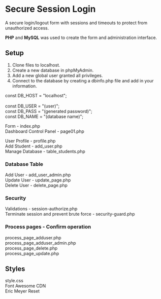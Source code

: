 # Secure Session Login

<p> A secure login/logout form with sessions and timeouts to protect from unauthorized access.

<b>PHP</b> and <b>MySQL</b> was used to create the form and administration interface.</p>

## Setup

1. Clone files to localhost.<br>
2. Create a new database in phpMyAdmin.<br>
2. Add a new global user granted all privileges.<br>
3. Connect to the database by creating a dbinfo.php file and add in your information.

const DB_HOST = "localhost";<br>			
const DB_USER = "(user)";<br>
const DB_PASS = "(generated password)";<br>
const DB_NAME = "(database name)";	

Form - index.php<br>
Dashboard Control Panel - page01.php

User Profile - profile.php<br>
Add Student - add_user.php<br>
Manage Database - table_students.php

### Database Table

Add User - add_user_admin.php<br>
Update User - update_page.php<br>
Delete User - delete_page.php

### Security

Validations - session-authorize.php<br>
Terminate session and prevent brute force - security-guard.php

### Process pages - Confirm operation

process_page_adduser.php<br>
process_page_adduser_admin.php<br>
process_page_delete.php<br>
process_page_update.php

<h2>Styles</h2>

style.css<br>
Font Awesome CDN<br>
Eric Meyer Reset